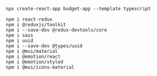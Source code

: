     
    npx create-react-app budget-app --template typescript

    npm i react-redux
    npm i @reduxjs/toolkit
    npm i --save-dev @redux-devtools/core
    npm i sass 
    npm i uuid
    npm i --save-dev @types/uuid
    npm i @mui/material
    npm i @emotion/react
    npm i @emotion/styled
    npm i @mui/icons-material
